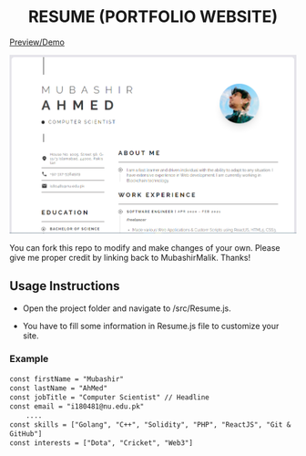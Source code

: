 <h1 align="center">
    RESUME (PORTFOLIO WEBSITE)
</h1>

<a href="https://mubashirmalik.github.io/Resume/" target="_blank">Preview/Demo</a>

<img src="src/images/demo.PNG">

You can fork this repo to modify and make changes of your own. Please give me proper credit by linking back to MubashirMalik. Thanks!

## Usage Instructions
* Open the project folder and navigate to /src/Resume.js.

* You have to fill some information in Resume.js file to customize your site.

### Example
```
const firstName = "Mubashir"
const lastName = "AhMed"
const jobTitle = "Computer Scientist" // Headline 
const email = "i180481@nu.edu.pk"
    ....
const skills = ["Golang", "C++", "Solidity", "PHP", "ReactJS", "Git & GitHub"]
const interests = ["Dota", "Cricket", "Web3"]
```